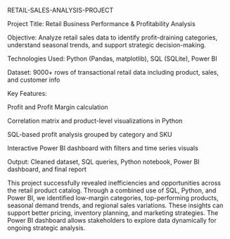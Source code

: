 RETAIL-SALES-ANALYSIS-PROJECT

Project Title: Retail Business Performance & Profitability Analysis

Objective: Analyze retail sales data to identify profit-draining categories, understand seasonal trends, and support strategic decision-making.

Technologies Used: Python (Pandas, matplotlib), SQL (SQLite), Power BI

Dataset: 9000+ rows of transactional retail data including product, sales, and customer info

Key Features:

Profit and Profit Margin calculation

Correlation matrix and product-level visualizations in Python

SQL-based profit analysis grouped by category and SKU

Interactive Power BI dashboard with filters and time series visuals

Output: Cleaned dataset, SQL queries, Python notebook, Power BI dashboard, and final report

This project successfully revealed inefficiencies and opportunities across the retail product catalog. Through a combined use of SQL, Python, and Power BI, we identified low-margin categories, top-performing products, seasonal demand trends, and regional sales variations. These insights can support better pricing, inventory planning, and marketing strategies. The Power BI dashboard allows stakeholders to explore data dynamically for ongoing strategic analysis.


